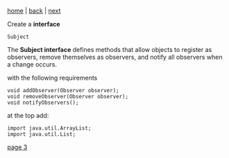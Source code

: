[home](./page01.md) | [back](./page01.md) | [next](./page03.md)

Create a **interface**
```
Subject
```
The **Subject interface** defines methods that allow objects to register as observers, remove themselves as observers, and notify all observers when a change occurs.

with the following requirements
```
void addObserver(Observer observer);
void removeObserver(Observer observer);
void notifyObservers();
```
at the top add:
```
import java.util.ArrayList;
import java.util.List;
```

[page 3](./page03.md)
